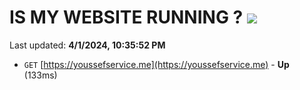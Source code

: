 # IS MY WEBSITE RUNNING ? [![](https://img.shields.io/static/v1?label=Sponsor&message=%E2%9D%A4&logo=GitHub&color=%23fe8e86)](https://github.com/sponsors/<username>)

Last updated: **4/1/2024, 10:35:52 PM**

- `GET` [https://youssefservice.me](https://youssefservice.me) - **Up** (133ms)
